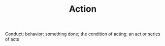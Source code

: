 ---
title: Action
permalink: "/definitions/action.html"
body: Conduct; behavior; something done; the condition of acting; an act or series
  of acts
published_at: '2018-07-07'
layout: post
---